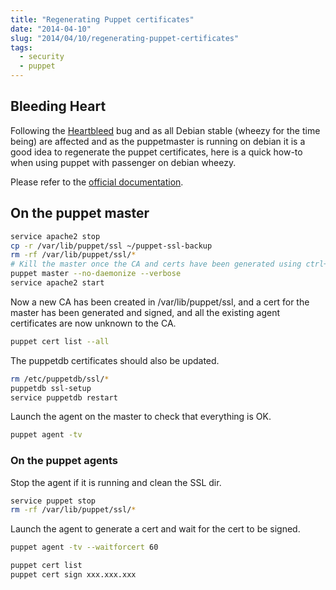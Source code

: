 ```yaml
---
title: "Regenerating Puppet certificates"
date: "2014-04-10"
slug: "2014/04/10/regenerating-puppet-certificates"
tags:
  - security
  - puppet
---
```


## Bleeding Heart

Following the [Heartbleed](http://heartbleed.com) bug and as all Debian
stable (wheezy for the time being) are affected and as the puppetmaster
is running on debian it is a good idea
to regenerate the puppet certificates, here is a quick how-to when using
puppet with passenger on debian wheezy.

Please refer to the 
[official documentation](http://docs.puppetlabs.com/puppet/latest/reference/ssl_regenerate_certificates.html).

## On the puppet master

```sh
service apache2 stop
cp -r /var/lib/puppet/ssl ~/puppet-ssl-backup
rm -rf /var/lib/puppet/ssl/*
# Kill the master once the CA and certs have been generated using ctrl+c
puppet master --no-daemonize --verbose
service apache2 start
```

Now a new CA has been created in /var/lib/puppet/ssl, and a cert for the
master has been generated and signed, and all the existing agent
certificates are now unknown to the CA.

```sh
puppet cert list --all
```

The puppetdb certificates should also be updated.

```sh
rm /etc/puppetdb/ssl/*
puppetdb ssl-setup
service puppetdb restart
```

Launch the agent on the master to check that everything is OK.

```sh
puppet agent -tv
```

### On the puppet agents

Stop the agent if it is running and clean the SSL dir.

```sh
service puppet stop
rm -rf /var/lib/puppet/ssl/*
```

Launch the agent to generate a cert and wait for the cert to be signed.

```sh
puppet agent -tv --waitforcert 60
```

```sh Sign the certificate request on the master
puppet cert list
puppet cert sign xxx.xxx.xxx
```

